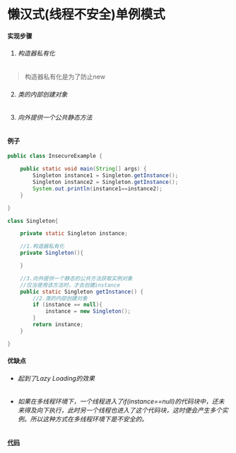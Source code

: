 # 懒汉式(线程不安全)单例模式

#### 实现步骤

1. ###### 构造器私有化

>构造器私有化是为了防止new

2. ###### 类的内部创建对象

3. ###### 向外提供一个公共静态方法

#### 例子

```java
public class InsecureExample {

    public static void main(String[] args) {
        Singleton instance1 = Singleton.getInstance();
        Singleton instance2 = Singleton.getInstance();
        System.out.println(instance1==instance2);
    }

}

class Singleton{

    private static Singleton instance;

    //1.构造器私有化
    private Singleton(){

    }

    //3.向外提供一个静态的公共方法获取实例对象
    //仅当使用该方法时，才去创建instance
    public static Singleton getInstance() {
        //2.类的内部创建对象
        if (instance == null){
            instance = new Singleton();
        }
        return instance;
    }

}
```

#### 优缺点

* ###### 起到了Lazy Loading的效果

* ###### 如果在多线程环境下，一个线程进入了if(instance==null)的代码块中，还未来得及向下执行，此时另一个线程也进入了这个代码块，这时便会产生多个实例。所以这种方式在多线程环境下是不安全的。

#### [代码](../../../../../src/main/java/org/fade/pattern/singleton/lazy/insecure/InsecureExample.java)

